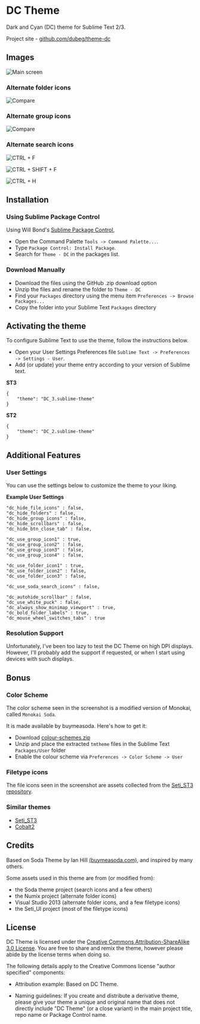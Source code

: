 # DC Theme

Dark and Cyan (DC) theme for Sublime Text 2/3.

Project site - [github.com/dubeg/theme-dc](https://github.com/dubeg/theme-dc)


## Images

![Main screen](http://i.imgur.com/AvyhY2z.png)

### Alternate folder icons

![Compare](http://i.imgur.com/pMJkIs5.png)

### Alternate group icons

![Compare](http://i.imgur.com/0Si2xIC.png)

### Alternate search icons

![CTRL + F](http://i.imgur.com/xCG4hgg.png)

![CTRL + SHIFT + F](http://i.imgur.com/3z0LwIh.png)

![CTRL + H](http://i.imgur.com/kCBFkmW.png)

## Installation

### Using Sublime Package Control

Using Will Bond's [Sublime Package Control](http://wbond.net/sublime_packages/package_control),

- Open the Command Palette `Tools -> Command Palette...`.
- Type `Package Control: Install Package`.
- Search for `Theme - DC` in the packages list.

### Download Manually

* Download the files using the GitHub .zip download option
* Unzip the files and rename the folder to `Theme - DC`
* Find your `Packages` directory using the menu item  `Preferences -> Browse Packages...`
* Copy the folder into your Sublime Text `Packages` directory

## Activating the theme

To configure Sublime Text to use the theme, follow the instructions below.

* Open your User Settings Preferences file `Sublime Text -> Preferences -> Settings - User`.
* Add (or update) your theme entry according to your version of Sublime text.

**ST3**

    {
        "theme": "DC_3.sublime-theme"
    }


**ST2**

    {
        "theme": "DC_2.sublime-theme"
    }

## Additional Features


### User Settings

You can use the settings below to customize the theme to your liking.

**Example User Settings**

    "dc_hide_file_icons" : false,
    "dc_hide_folders" : false,
    "dc_hide_group_icons" : false,
    "dc_hide_scrollbars" : false,
    "dc_hide_btn_close_tab" : false,

    "dc_use_group_icon1" : true,
    "dc_use_group_icon2" : false,
    "dc_use_group_icon3" : false,
    "dc_use_group_icon4" : false,

    "dc_use_folder_icon1" : true,
    "dc_use_folder_icon2" : false,
    "dc_use_folder_icon3" : false,

    "dc_use_soda_search_icons" : false,
    
    "dc_autohide_scrollbar" : false,
    "dc_use_white_puck" : false,
    "dc_always_show_minimap_viewport" : true,
    "dc_bold_folder_labels" : true,
    "dc_mouse_wheel_switches_tabs" : true
    

### Resolution Support

Unfortunately, I've been too lazy to test the DC Theme on high DPI displays.
However, I'll probably add the support if requested, or when I start using devices with such displays.

## Bonus

### Color Scheme

The color scheme seen in the screenshot is a modified version of Monokai, called `Monokai Soda`.

It is made available by buymeasoda. Here's how to get it:

* Download [colour-schemes.zip](http://buymeasoda.github.com/soda-theme/extras/colour-schemes.zip)
* Unzip and place the extracted `tmtheme` files in the Sublime Text `Packages/User` folder
* Enable the colour scheme via `Preferences -> Color Scheme -> User`

### Filetype icons

The file icons seen in the screenshot are assets collected from the [Seti_ST3 repository](https://github.com/ctf0/Seti_ST3).


### Similar themes

- [Seti_ST3](https://github.com/ctf0/Seti_ST3)
- [Cobalt2](https://github.com/wesbos/cobalt2)


## Credits

Based on Soda Theme by Ian Hill [(buymeasoda.com)](http://buymeasoda.com/), and inspired by many others.

Some assets used in this theme are from (or modified from):
- the Soda theme project (search icons and a few others)
- the Numix project (alternate folder icons)
- Visual Studio 2013 (alternate folder icons, and a few filetype icons)
- the Seti_UI project (most of the filetype icons)



## License

DC Theme is licensed under the [Creative Commons Attribution-ShareAlike 3.0 License](http://creativecommons.org/licenses/by-sa/3.0/). You are free to share and remix the theme, however please abide by the license terms when doing so.

The following details apply to the Creative Commons license "author specified" components:

* Attribution example: Based on DC Theme.

* Naming guidelines: If you create and distribute a derivative theme, please give your theme a unique and original name that does not directly include "DC Theme" (or a close variant) in the main project title, repo name or Package Control name.
